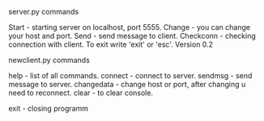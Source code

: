 server.py commands

  Start - starting server on localhost, port 5555.
    Change - you can change your host and port.
    Send - send message to client.
    Checkconn - checking connection with client.
    To exit write 'exit' or 'esc'.
                                    Version 0.2

newclient.py commands

  help - list of all commands.
  connect - connect to server.
  sendmsg - send message to server.
  changedata - change host or port, after changing u need to reconnect.
  clear - to clear console.
                     
  exit - closing programm
